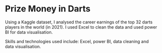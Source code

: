 # Prize Money in Darts
Using  a Kaggle dataset, I analysed the career earnings of the top 32 darts players in the world (in 2021). I used Excel to clean the data and used power BI for data visualisation.

Skills and technologies used include: Excel, power BI, data cleaning and data visualisation.
